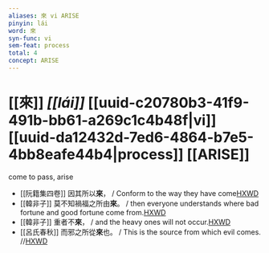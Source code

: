 ```yaml
---
aliases: 來 vi ARISE
pinyin: lái
word: 來
syn-func: vi
sem-feat: process
total: 4
concept: ARISE 
---
```

# [[來]] *[[lái]]*  [[uuid-c20780b3-41f9-491b-bb61-a269c1c4b48f|vi]] [[uuid-da12432d-7ed6-4864-b7e5-4bb8eafe44b4|process]] [[ARISE]]
come to pass, arise
 - [[阮籍集四卷]] 因其所以**來**， / Conform to the way they have come[HXWD](https://hxwd.org/textview.html?location=CH2b1558_CHANT_003-43a.9)
 - [[韓非子]] 莫不知禍福之所由**來**。 / then everyone understands where bad fortune and good fortune come from.[HXWD](https://hxwd.org/textview.html?location=KR3c0005_tls_020-162a.5)
 - [[韓非子]] 重者不**來**， / and the heavy ones will not occur.[HXWD](https://hxwd.org/textview.html?location=KR3c0005_tls_030-61a.6)
 - [[呂氏春秋]] 而邪之所從**來**也。
                     / This is the source from which evil comes. //[HXWD](https://hxwd.org/textview.html?location=KR3j0009_tls_017-7a.64)